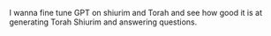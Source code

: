 I wanna fine tune GPT on shiurim and Torah and see how good it is at generating Torah Shiurim and answering questions.
